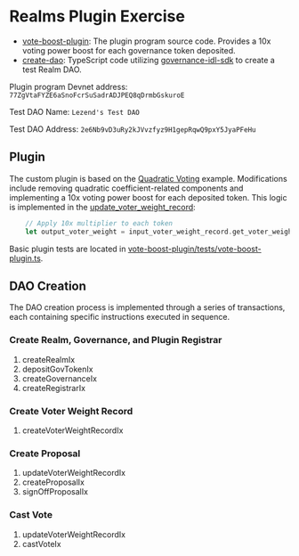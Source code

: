 # Realms Plugin Exercise

- [vote-boost-plugin](./vote-boost-plugin): The plugin program source code. Provides a 10x voting power boost for each governance token deposited.
- [create-dao](./create-dao/): TypeScript code utilizing [governance-idl-sdk](https://www.npmjs.com/package/governance-idl-sdk) to create a test Realm DAO.

Plugin program Devnet address: `77ZgVtaFYZE6aSnoFcrSuSadrADJPEQ8qDrmbGskuroE`

Test DAO Name: `Lezend's Test DAO`

Test DAO Address: `2e6Nb9vD3uRy2kJVvzfyz9H1gepRqwQ9pxY5JyaPFeHu`

## Plugin

The custom plugin is based on the [Quadratic Voting](https://github.com/Mythic-Project/governance-program-library/tree/master/programs/quadratic) example. Modifications include removing quadratic coefficient-related components and implementing a 10x voting power boost for each deposited token. This logic is implemented in the [update_voter_weight_record](./vote-boost-plugin/programs/vote-boost-plugin/src/instructions/update_voter_weight_record.rs#L57):

```rust
    // Apply 10x multiplier to each token
    let output_voter_weight = input_voter_weight_record.get_voter_weight() * 10;
```

Basic plugin tests are located in [vote-boost-plugin/tests/vote-boost-plugin.ts](./vote-boost-plugin/tests/vote-boost-plugin.ts).

## DAO Creation

The DAO creation process is implemented through a series of transactions, each containing specific instructions executed in sequence.

### Create Realm, Governance, and Plugin Registrar

1. createRealmIx
2. depositGovTokenIx
3. createGovernanceIx
4. createRegistrarIx

### Create Voter Weight Record

1. createVoterWeightRecordIx

### Create Proposal

1. updateVoterWeightRecordIx
2. createProposalIx
3. signOffProposalIx

### Cast Vote

1. updateVoterWeightRecordIx
2. castVoteIx
